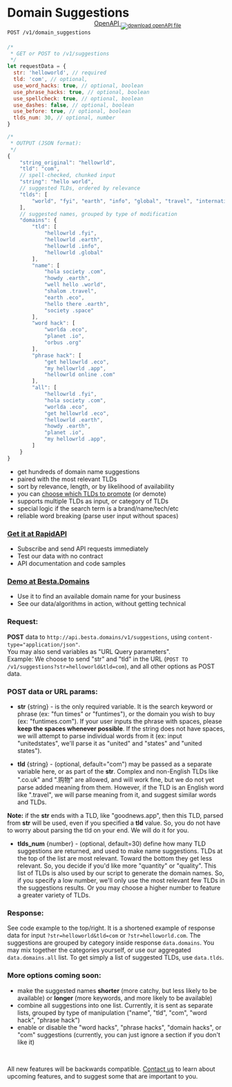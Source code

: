 # Domain Suggestions

`POST /v1/domain_suggestions` &nbsp;<span style="position:relative;top:-1.22rem;"><a href="/openAPI/v1-domain-suggestions.yaml" download>OpenAPI <sub><img class="side-contact-icon" alt="download openAPI file" src="/images/openAPI/file-download.svg" /></sub></a> </span>

```javascript
/*
 * GET or POST to /v1/suggestions
 */
let requestData = {
  str: 'helloworld', // required
  tld: 'com', // optional,
  use_word_hacks: true, // optional, boolean
  use_phrase_hacks: true, // optional, boolean
  use_spellcheck: true, // optional, boolean
  use_dashes: false, // optional, boolean
  use_before: true, // optional, boolean
  tlds_num: 30, // optional, number
}

/*
 * OUTPUT (JSON format):
 */
{
    "string_original": "hellowrld",
    "tld": "com",
    // spell-checked, chunked input
    "string": "hello world",
    // suggested TLDs, ordered by relevance
    "tlds": [
        "world", "fyi", "earth", "info", "global", "travel", "international", "us", "eco"
    ],
    // suggested names, grouped by type of modification
    "domains": {
        "tld": [
            "hellowrld .fyi",
            "hellowrld .earth",
            "hellowrld .info",
            "hellowrld .global"
        ],
        "name": [
            "hola society .com",
            "howdy .earth",
            "well hello .world",
            "shalom .travel",
            "earth .eco",
            "hello there .earth",
            "society .space"
        ],
        "word hack": [
            "worlda .eco",
            "planet .io",
            "orbus .org"
        ],
        "phrase hack": [
            "get hellowrld .eco",
            "my hellowrld .app",
            "hellowrld online .com"
        ],
        "all": [
            "hellowrld .fyi",
            "hola society .com",
            "worlda .eco",
            "get hellowrld .eco",
            "hellowrld .earth",
            "howdy .earth",
            "planet .io",
            "my hellowrld .app",
        ]
    }
}

```

- get hundreds of domain name suggestions
- paired with the most relevant TLDs
- sort by relevance, length, or by likelihood of availability
- you can [choose which TLDs to promote](#tlds-promoted) (or demote)
- supports multiple TLDs as input, or category of TLDs
- special logic if the search term is a brand/name/tech/etc
- reliable word breaking (parse user input without spaces)

### [Get it at RapidAPI](https://rapidapi.com/besta-domains/api/domain-suggestions-tlds)

- Subscribe and send API requests immediately
- Test our data with no contract
- API documentation and code samples

### [Demo at Besta.Domains](https://besta.domains)

- Use it to find an available domain name for your business
- See our data/algorithms in action, without getting technical

### Request:

**POST** data to `http://api.besta.domains/v1/suggestions`, using `content-type="application/json"`.\
You may also send variables as "URL Query parameters". \
 Example: We choose to send "str" and "tld" in the URL (`POST TO /v1/suggestions?str=helloworld&tld=com`), and all other options as POST data.

### POST data or URL params:

- **str** {string} - is the only required variable. It is the search keyword or phrase (ex: "fun times" or "funtimes"), or the domain you wish to buy (ex: "funtimes.com"). If your user inputs the phrase with spaces, please **keep the spaces whenever possible**. If the string does not have spaces, we will attempt to parse individual words from it (ex: input "unitedstates", we'll parse it as "united" and "states" and "united states").

- **tld** {string} - (optional, default="com") may be passed as a separate variable here, or as part of the **str**. Complex and non-English TLDs like ".co.uk" and ".购物" are allowed, and will work fine, but we do not yet parse added meaning from them. However, if the TLD is an English word like ".travel", we will parse meaning from it, and suggest similar words and TLDs.

**Note:** if the **str** ends with a TLD, like "goodnews.app", then this TLD, parsed from **str** will be used, even if you specified a **tld** value. So, you do not have to worry about parsing the tld on your end. We will do it for you.

- **tlds_num** {number} - (optional, default=30) define how many TLD suggestions are returned, and used to make name suggestions. TLDs at the top of the list are most relevant. Toward the bottom they get less relevant. So, you decide if you'd like more "quantity" or "quality". This list of TLDs is also used by our script to generate the domain names. So, if you specify a low number, we'll only use the most relevant few TLDs in the suggestions results. Or you may choose a higher number to feature a greater variety of TLDs.

### Response:

See code example to the top/right. It is a shortened example of response data for input `?str=helloworld&tld=com` or `?str=helloworld.com`. The suggestions are grouped by category inside response `data.domains`. You may mix together the categories yourself, or use our aggregated `data.domains.all` list. To get simply a list of suggested TLDs, use `data.tlds`.

### More options coming soon:

- make the suggested names **shorter** (more catchy, but less likely to be available) or **longer** (more keywords, and more likely to be available)
- combine all suggestions into one list. Currently, it is sent as separate lists, grouped by type of manipulation ("name", "tld", "com", "word hack", "phrase hack")
- enable or disable the "word hacks", "phrase hacks", "domain hacks", or "com" suggestions (currently, you can just ignore a section if you don't like it)

&nbsp;

All new features will be backwards compatible. [Contact us](<javascript:document.querySelector('.eapps-form-floating-button').click()>) to learn about upcoming features, and to suggest some that are important to you.
